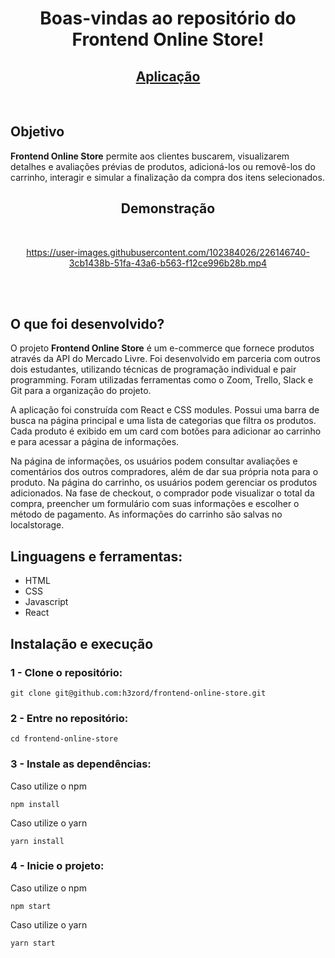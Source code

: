 <h1 align="center">Boas-vindas ao repositório do Frontend Online Store!</h1>

<h2 align="center">
  <a href="https://h3zord.github.io/frontend-online-store" target="_blank">
    Aplicação
  </a>
</h2>
<br/>

## Objetivo

<strong>Frontend Online Store</strong> permite aos clientes buscarem, visualizarem detalhes e avaliações prévias de produtos, adicioná-los ou removê-los do carrinho, interagir e simular a finalização da compra dos itens selecionados.

<h2 align="center">Demonstração</h2>
<br/>

<div align="center">

https://user-images.githubusercontent.com/102384026/226146740-3cb1438b-51fa-43a6-b563-f12ce996b28b.mp4

</div>

<br/>
<br/>

## O que foi desenvolvido?

O projeto <strong>Frontend Online Store</strong> é um e-commerce que fornece produtos através da API do Mercado Livre. Foi desenvolvido em parceria com outros dois estudantes, utilizando técnicas de programação individual e pair programming. Foram utilizadas ferramentas como o Zoom, Trello, Slack e Git para a organização do projeto.

A aplicação foi construída com React e CSS modules. Possui uma barra de busca na página principal e uma lista de categorias que filtra os produtos. Cada produto é exibido em um card com botões para adicionar ao carrinho e para acessar a página de informações.

Na página de informações, os usuários podem consultar avaliações e comentários dos outros compradores, além de dar sua própria nota para o produto. Na página do carrinho, os usuários podem gerenciar os produtos adicionados. Na fase de checkout, o comprador pode visualizar o total da compra, preencher um formulário com suas informações e escolher o método de pagamento. As informações do carrinho são salvas no localstorage.

## Linguagens e ferramentas:
- HTML
- CSS
- Javascript
- React

## Instalação e execução

### 1 - Clone o repositório:
```
git clone git@github.com:h3zord/frontend-online-store.git
```

### 2 - Entre no repositório:
```
cd frontend-online-store
```

### 3 - Instale as dependências:
Caso utilize o npm
```
npm install
```
Caso utilize o yarn
```
yarn install
```

### 4 - Inicie o projeto:
Caso utilize o npm
```
npm start
```
Caso utilize o yarn
```
yarn start
```

